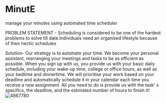 # MinutE
manage your minutes using automated time scheduler

PROBLEM STATEMENT - 
Scheduling is considered to be one of the hardest problems to solve till date.Individuals need an organised lifestyle because of their hectic schedules

Solution-
Our strategy is to automate your time. We become your
personal assistant, rearranging your meetings and
tasks to be as efficient as possible.
When you sign up with us, you provide us with your
basic daily schedule, including your wake-up time,
college or office hours, as well as your bedtime and
dinnertime. We will prioritise your work based on your
deadline and automatically schedule it in your calendar
each time you receive a new assignment. All you need
to do is provide us with the task'
s specifics, the deadline,
and the estimated number of hours to finish it!
![4867780](https://user-images.githubusercontent.com/113001778/223043777-b8b09c1d-4f01-4ee6-accf-17ecb8c1bb6b.jpg)





